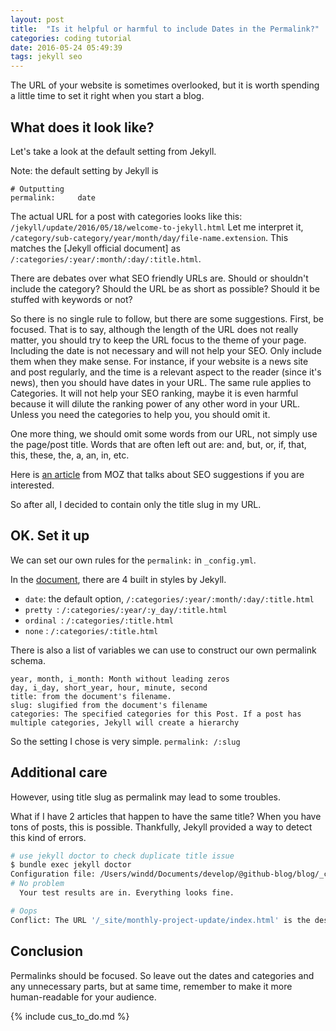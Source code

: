 ```yaml
---
layout: post
title:  "Is it helpful or harmful to include Dates in the Permalink?"
categories: coding tutorial
date: 2016-05-24 05:49:39
tags: jekyll seo
---
```

The URL of your website is sometimes overlooked, but it is worth spending a little time to set it right when you start a blog.

What does it look like?
---

Let's take a look at the default setting from Jekyll. 

Note: the default setting by Jekyll is

```
# Outputting
permalink:     date
```
The actual URL for a post with categories looks like this:
`/jekyll/update/2016/05/18/welcome-to-jekyll.html`
Let me interpret it, `/category/sub-category/year/month/day/file-name.extension`. This matches the [Jekyll official document] as `/:categories/:year/:month/:day/:title.html`.

There are debates over what SEO friendly URLs are. Should or shouldn't include the category? Should the URL be as short as possible? Should it be stuffed with keywords or not? 

So there is no single rule to follow, but there are some suggestions. First, be focused. That is to say, although the length of the URL does not really matter, you should try to keep the URL focus to the theme of your page. Including the date is not necessary and will not help your SEO. Only include them when they make sense. For instance, if your website is a news site and post regularly, and the time is a relevant aspect to the reader (since it's news), then you should have dates in your URL. The same rule applies to Categories. It will not help your SEO ranking, maybe it is even harmful because it will dilute the ranking power of any other word in your URL. Unless you need the categories to help you, you should omit it.

One more thing, we should omit some words from our URL, not simply use the page/post title. Words that are often left out are: and, but, or, if, that, this, these, the, a, an, in, etc. 

Here is [an article][seo-15] from MOZ that talks about SEO suggestions if you are interested.

<p class="pullquote">
So after all, I decided to contain only the title slug in my URL.
</p>

OK. Set it up
---
We can set our own rules for the `permalink:` in `_config.yml`.

In the [document][jk-perma-built], there are 4 built in styles by Jekyll.

- `date`: the default option, `/:categories/:year/:month/:day/:title.html`
- `pretty `: `/:categories/:year/:y_day/:title.html`
- `ordinal `: `/:categories/:title.html`
- `none` : `/:categories/:title.html`

There is also a list of variables we can use to construct our own permalink schema.

```
year, month, i_month: Month without leading zeros
day, i_day, short_year, hour, minute, second
title: from the document's filename.
slug: slugified from the document's filename
categories: The specified categories for this Post. If a post has multiple categories, Jekyll will create a hierarchy 
```

So the setting I chose is very simple. `permalink: /:slug`

Additional care
---

<p class="pullquote">
However, using title slug as permalink may lead to some troubles.
</p>

What if I have 2 articles that happen to have the same title? When you have tons of posts, this is possible. Thankfully, Jekyll provided a way to detect this kind of errors.

```bash
# use jekyll doctor to check duplicate title issue
$ bundle exec jekyll doctor                          
Configuration file: /Users/windd/Documents/develop/@github-blog/blog/_config.yml
# No problem
  Your test results are in. Everything looks fine.

# Oops
Conflict: The URL '/_site/monthly-project-update/index.html' is the destination for the following pages: _posts/2015-03-06-monthly-project-update.markdown, _posts/2015-04-07-monthly-project-update.markdown
```

Conclusion
---
Permalinks should be focused. So leave out the dates and categories and any unnecessary parts, but at same time, remember to make it more human-readable for your audience.

{% include cus_to_do.md %}

[jk-perma]: https://jekyllrb.com/docs/permalinks/
[jk-perma-built]: https://jekyllrb.com/docs/permalinks/#built-in-permalink-styles
[seo-15]: https://moz.com/blog/15-seo-best-practices-for-structuring-urls
